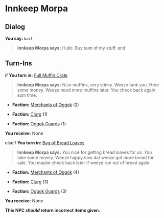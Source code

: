 # Innkeep Morpa
## Dialog

**You say:** `hail`



>**Innkeep Morpa says:** Hullo. Buy sum of my stuff.
end

## Turn-Ins





if **You turn in:** [Full Muffin Crate](/item/1839)


>**Innkeep Morpa says:** Nice muffins, very stinky. Weeze tank you. Here some money. Weeze need more muffins later. You check back again sum time.


* __Faction:__ [Merchants of Oggok](/faction/338) (2)


* __Faction:__ [Clurg](/faction/228) (1)


* __Faction:__ [Oggok Guards](/faction/337) (1)


 **You receive:** None 

elseif **You turn in:** [Bag of Bread Loaves](/item/1838)


>**Innkeep Morpa says:** You nice for getting bread loaves for us. You take some money. Weeze happy now dat weeze got more bread for sale. You maybe check back later if weeze run out of bread again.


* __Faction:__ [Merchants of Oggok](/faction/338) (4)


* __Faction:__ [Clurg](/faction/228) (3)


* __Faction:__ [Oggok Guards](/faction/337) (3)


 **You receive:** None 

**This NPC *should* return incorrect items given.**
